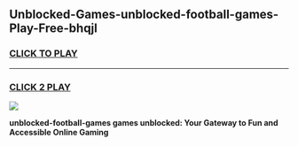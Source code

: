 
## Unblocked-Games-unblocked-football-games-Play-Free-bhqjl
<h3>
<a href="https://premium76.site?title=unblocked-football-games&ref=10A">CLICK TO PLAY</a></h3>
<hr>

<h3>
<a href="https://premium76.site?title=unblocked-football-games&ref=10A">CLICK 2 PLAY</a>
  
</h3>

<a href="https://premium76.site?title=unblocked-football-games&ref=10A"><img src="https://clearcache.store/games.png"></a>


**unblocked-football-games games unblocked: Your Gateway to Fun and Accessible Online Gaming**
